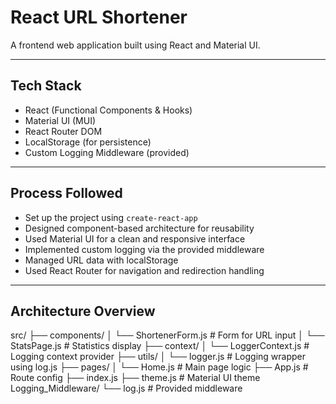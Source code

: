 # React URL Shortener

A frontend web application built using React and Material UI.

---

## Tech Stack

- React (Functional Components & Hooks)
- Material UI (MUI)
- React Router DOM
- LocalStorage (for persistence)
- Custom Logging Middleware (provided)

---

## Process Followed

- Set up the project using `create-react-app`
- Designed component-based architecture for reusability
- Used Material UI for a clean and responsive interface
- Implemented custom logging via the provided middleware
- Managed URL data with localStorage
- Used React Router for navigation and redirection handling

---

## Architecture Overview
src/
├── components/
│ └── ShortenerForm.js # Form for URL input
│ └── StatsPage.js # Statistics display
├── context/
│ └── LoggerContext.js # Logging context provider
├── utils/
│ └── logger.js # Logging wrapper using log.js
├── pages/
│ └── Home.js # Main page logic
├── App.js # Route config
├── index.js
├── theme.js # Material UI theme
Logging_Middleware/
└── log.js # Provided middleware

